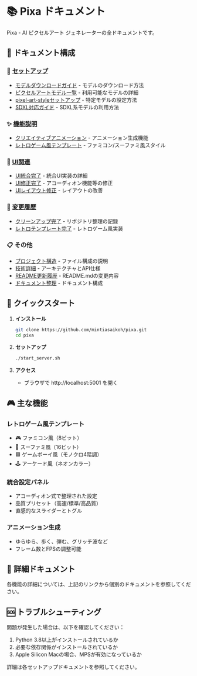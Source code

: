 # 📚 Pixa ドキュメント

Pixa - AI ピクセルアート ジェネレーターの全ドキュメントです。

## 📁 ドキュメント構成

### 🔧 [セットアップ](./setup/)
- [モデルダウンロードガイド](./setup/DOWNLOAD_MODELS.md) - モデルのダウンロード方法
- [ピクセルアートモデル一覧](./setup/PIXEL_ART_MODELS.md) - 利用可能なモデルの詳細
- [pixel-art-styleセットアップ](./setup/PIXEL_ART_STYLE_SETUP.md) - 特定モデルの設定方法
- [SDXL対応ガイド](./setup/SDXL_GUIDE.md) - SDXL系モデルの利用方法

### ✨ [機能説明](./features/)
- [クリエイティブアニメーション](./features/CREATIVE_ANIMATIONS.md) - アニメーション生成機能
- [レトロゲーム風テンプレート](./features/RETRO_GAME_TEMPLATES.md) - ファミコン/スーファミ風スタイル

### 🎨 [UI関連](./ui/)
- [UI統合完了](./ui/UI_INTEGRATION_COMPLETE.md) - 統合UI実装の詳細
- [UI修正完了](./ui/UI_FIX_COMPLETE.md) - アコーディオン機能等の修正
- [UIレイアウト修正](./ui/UI_LAYOUT_FIX.md) - レイアウトの改善

### 📝 [変更履歴](./changelog/)
- [クリーンアップ完了](./changelog/CLEANUP_COMPLETE.md) - リポジトリ整理の記録
- [レトロテンプレート完了](./changelog/RETRO_COMPLETE.md) - レトロゲーム風実装

### 📋 その他
- [プロジェクト構造](./PROJECT_STRUCTURE.md) - ファイル構成の説明
- [技術詳細](./TECHNICAL_DETAILS.md) - アーキテクチャとAPI仕様
- [README更新履歴](./README_UPDATE.md) - README.mdの変更内容
- [ドキュメント整理](./DOCUMENT_ORGANIZATION.md) - ドキュメント構成

## 🚀 クイックスタート

1. **インストール**
   ```bash
   git clone https://github.com/mintiasaikoh/pixa.git
   cd pixa
   ```

2. **セットアップ**
   ```bash
   ./start_server.sh
   ```

3. **アクセス**
   - ブラウザで http://localhost:5001 を開く

## 🎮 主な機能

### レトロゲーム風テンプレート
- 🎮 ファミコン風（8ビット）
- 🌟 スーファミ風（16ビット）
- 🟩 ゲームボーイ風（モノクロ4階調）
- 🕹️ アーケード風（ネオンカラー）

### 統合設定パネル
- アコーディオン式で整理された設定
- 品質プリセット（高速/標準/高品質）
- 直感的なスライダーとトグル

### アニメーション生成
- ゆらゆら、歩く、弾む、グリッチ波など
- フレーム数とFPSの調整可能

## 📖 詳細ドキュメント

各機能の詳細については、上記のリンクから個別のドキュメントを参照してください。

## 🆘 トラブルシューティング

問題が発生した場合は、以下を確認してください：

1. Python 3.8以上がインストールされているか
2. 必要な依存関係がインストールされているか
3. Apple Silicon Macの場合、MPSが有効になっているか

詳細は各セットアップドキュメントを参照してください。